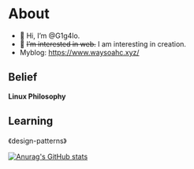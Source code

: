 # About
- 👋 Hi, I’m @G1g4lo.
- 👀 ~~I’m interested in web.~~ I am interesting in creation.
- Myblog: https://www.waysoahc.xyz/

## Belief
**Linux Philosophy**

## Learning
《design-patterns》

[![Anurag's GitHub stats](https://github-readme-stats.vercel.app/api?username=Jacen-cpu&show_icons=true&theme=dracula)](https://github.com/anuraghazra/github-readme-stats)
